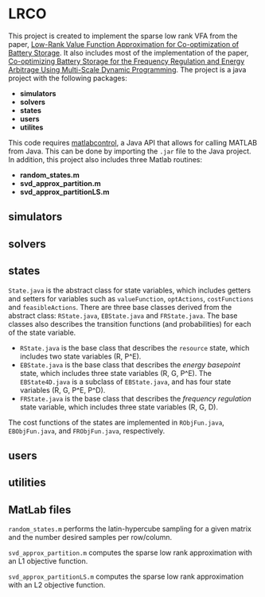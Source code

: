 # LRCO
This project is created to implement the sparse low rank VFA from the paper, [Low-Rank Value Function Approximation for Co-optimization of Battery Storage](http://ieeexplore.ieee.org/document/7950964/). It also includes most of the implementation of the paper, [Co-optimizing Battery Storage for the Frequency Regulation and Energy Arbitrage Using Multi-Scale Dynamic Programming](http://ieeexplore.ieee.org/document/7558191/). The project is a java project with the following packages:
* **simulators**
* **solvers**
* **states**
* **users**
* **utilites**

This code requires [matlabcontrol](https://github.com/jakaplan/matlabcontrol/releases), a Java API that allows for calling MATLAB from Java. This can be done by importing the `.jar` file to the Java project. In addition, this project also includes three Matlab routines:

* **random_states.m**
* **svd_approx_partition.m**
* **svd_approx_partitionLS.m**

## simulators

## solvers

## states
`State.java` is the abstract class for state variables, which includes getters and setters for variables such as `valueFunction`, `optActions`, `costFunctions` and `feasibleActions`. There are three base classes derived from the abstract class: `RState.java`, `EBState.java` and `FRState.java`. The base classes also describes the transition functions (and probabilities) for each of the state variable.

 * `RState.java` is the base class that describes the `resource` state, which includes two state variables (R, P^E).
 * `EBState.java` is the base class that describes the *energy basepoint* state, which includes three state variables (R, G, P^E). The `EBState4D.java` is a subclass of `EBState.java`, and has four state variables (R, G, P^E, P^D).
 * `FRState.java` is the base class that describes the *frequency regulation* state variable, which includes three state variables (R, G, D).

The cost functions of the states are implemented in `RObjFun.java`, `EBObjFun.java`, and `FRObjFun.java`, respectively.


## users

## utilities

## MatLab files
`random_states.m` performs the latin-hypercube sampling for a given matrix and the number desired samples per row/column.

`svd_approx_partition.m` computes the sparse low rank approximation with an L1 objective function.

`svd_approx_partitionLS.m` computes the sparse low rank approximation with an L2 objective function.

